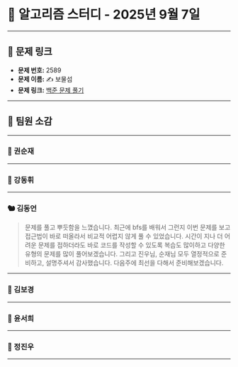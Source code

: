 # 📘 알고리즘 스터디 - 2025년 9월 7일

---

## 🔗 문제 링크

- **문제 번호:** 2589
- **문제 이름:** ✍️ 보물섬
- **문제 링크:** [백준 문제 풀기](https://www.acmicpc.net/problem/2589)

---

## 💬 팀원 소감

---

### 🐥 권순재

> 

---

### 🐰 강동휘

> 

---

### 🐿️ 김동언

> 문제를 풀고 뿌듯함을 느꼈습니다. 최근에 bfs를 배워서 그런지 이번 문제를 보고 접근법이 바로 떠올라서 비교적 어렵지 않게 풀 수 있었습니다. 시간이 지나 더 어려운 문제를 접하더라도 바로 코드를 작성할 수 있도록 복습도 많이하고 다양한 유형의 문제를 많이 풀어보겠습니다. 그리고 진우님, 순재님 모두 열정적으로 준비하고, 설명주셔서 감사했습니다. 다음주에 최선을 다해서 준비해보겠습니다.

---

### 🐺 김보경

> 

---

### 🦊 윤서희

> 

---

### 🐳 정진우

> 

---

